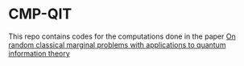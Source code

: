 # CMP-QIT

This repo contains codes for the computations done in the paper [On random classical marginal problems with applications to quantum information theory](https://arxiv.org/abs/2406.14153)
